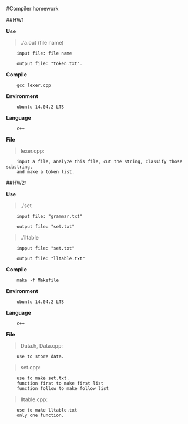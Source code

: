 #Compiler homework

##HW1

**Use**

> ./a.out (file name)

```
	input file: file name

	output file: "token.txt".
```

**Compile**

```
	gcc lexer.cpp
```

**Environment**

```
	ubuntu 14.04.2 LTS
```
**Language**

```
	c++
```

**File**

> lexer.cpp:

```
	input a file, analyze this file, cut the string, classify those substring,
	and make a token list.
```

##HW2:

**Use**

> ./set

```
	input file: "grammar.txt"

	output file: "set.txt"
```

> ./lltable

```
	inpput file: "set.txt"

	output file: "lltable.txt"
```

**Compile**

```
	make -f Makefile
```

**Environment**

```
	ubuntu 14.04.2 LTS
```
**Language**

```
	c++
```

**File**

> Data.h, Data.cpp:

```
	use to store data.
```

> set.cpp:

```
	use to make set.txt.
	function first to make first list
	function follow to make follow list
```

> lltable.cpp:

```
	use to make lltable.txt
	only one function.
```
